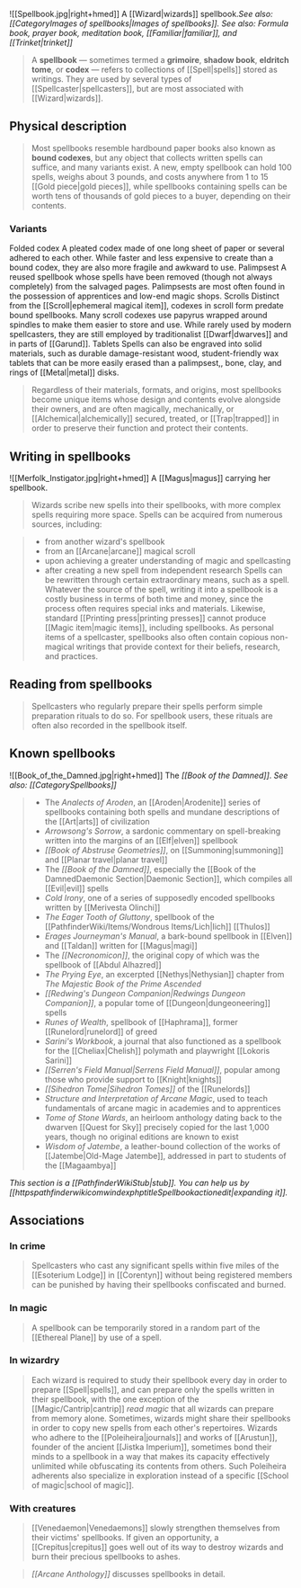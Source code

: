 ![[Spellbook.jpg|right+hmed]] 
 A [[Wizard|wizards]] spellbook.*See also: [[CategoryImages of spellbooks|Images of spellbooks]].*
*See also: Formula book, prayer book, meditation book, [[Familiar|familiar]], and [[Trinket|trinket]]*
> A **spellbook** — sometimes termed a **grimoire**, **shadow book**, **eldritch tome**, or **codex** — refers to collections of [[Spell|spells]] stored as writings. They are used by several types of [[Spellcaster|spellcasters]], but are most associated with [[Wizard|wizards]].



## Physical description

> Most spellbooks resemble hardbound paper books also known as **bound codexes**, but any object that collects written spells can suffice, and many variants exist. A new, empty spellbook can hold 100 spells, weighs about 3 pounds, and costs anywhere from 1 to 15 [[Gold piece|gold pieces]], while spellbooks containing spells can be worth tens of thousands of gold pieces to a buyer, depending on their contents.


### Variants

Folded codex
A pleated codex made of one long sheet of paper or several adhered to each other. While faster and less expensive to create than a bound codex, they are also more fragile and awkward to use.
Palimpsest
A reused spellbook whose spells have been removed (though not always completely) from the salvaged pages. Palimpsests are most often found in the possession of apprentices and low-end magic shops.
Scrolls
Distinct from the [[Scroll|ephemeral magical item]], codexes in scroll form predate bound spellbooks. Many scroll codexes use papyrus wrapped around spindles to make them easier to store and use. While rarely used by modern spellcasters, they are still employed by traditionalist [[Dwarf|dwarves]] and in parts of [[Garund]].
Tablets
Spells can also be engraved into solid materials, such as durable damage-resistant wood, student-friendly wax tablets that can be more easily erased than a palimpsest,, bone, clay, and rings of [[Metal|metal]] disks.
> Regardless of their materials, formats, and origins, most spellbooks become unique items whose design and contents evolve alongside their owners, and are often magically, mechanically, or [[Alchemical|alchemically]] secured, treated, or [[Trap|trapped]] in order to preserve their function and protect their contents.


## Writing in spellbooks

![[Merfolk_Instigator.jpg|right+hmed]] 
 A [[Magus|magus]] carrying her spellbook.
> Wizards scribe new spells into their spellbooks, with more complex spells requiring more space. Spells can be acquired from numerous sources, including:

> - from another wizard's spellbook
> - from an [[Arcane|arcane]] magical scroll
> - upon achieving a greater understanding of magic and spellcasting
> - after creating a new spell from independent research
> Spells can be rewritten through certain extraordinary means, such as a spell.
> Whatever the source of the spell, writing it into a spellbook is a costly business in terms of both time and money, since the process often requires special inks and materials. Likewise, standard [[Printing press|printing presses]] cannot produce [[Magic item|magic items]], including spellbooks.
> As personal items of a spellcaster, spellbooks also often contain copious non-magical writings that provide context for their beliefs, research, and practices.


## Reading from spellbooks

> Spellcasters who regularly prepare their spells perform simple preparation rituals to do so. For spellbook users, these rituals are often also recorded in the spellbook itself.


## Known spellbooks

![[Book_of_the_Damned.jpg|right+hmed]] 
 The *[[Book of the Damned]]*.
*See also: [[CategorySpellbooks]]*
> - The *Analects of Aroden*, an [[Aroden|Arodenite]] series of spellbooks containing both spells and mundane descriptions of the [[Art|arts]] of civilization
> - *Arrowsong's Sorrow*, a sardonic commentary on spell-breaking written into the margins of an [[Elf|elven]] spellbook
> - *[[Book of Abstruse Geometries]]*, on [[Summoning|summoning]] and [[Planar travel|planar travel]]
> - The *[[Book of the Damned]]*, especially the [[Book of the DamnedDaemonic Section|Daemonic Section]], which compiles all [[Evil|evil]] spells
> - *Cold Irony*, one of a series of supposedly encoded spellbooks written by [[Merivesta Olinchi]]
> - *The Eager Tooth of Gluttony*, spellbook of the [[PathfinderWiki/Items/Wondrous Items/Lich|lich]] [[Thulos]]
> - *Erages Journeyman's Manual*, a bark-bound spellbook in [[Elven]] and [[Taldan]] written for [[Magus|magi]]
> - The *[[Necronomicon]]*, the original copy of which was the spellbook of [[Abdul Alhazred]]
> - *The Prying Eye*, an excerpted [[Nethys|Nethysian]] chapter from *The Majestic Book of the Prime Ascended*
> - *[[Redwing's Dungeon Companion|Redwings Dungeon Companion]]*, a popular tome of [[Dungeon|dungeoneering]] spells
> - *Runes of Wealth*, spellbook of [[Haphrama]], former [[Runelord|runelord]] of greed
> - *Sarini's Workbook*, a journal that also functioned as a spellbook for the [[Cheliax|Chelish]] polymath and playwright [[Lokoris Sarini]]
> - *[[Serren's Field Manual|Serrens Field Manual]]*, popular among those who provide support to [[Knight|knights]]
> - *[[Sihedron Tome|Sihedron Tomes]]* of the [[Runelords]]
> - *Structure and Interpretation of Arcane Magic*, used to teach fundamentals of arcane magic in academies and to apprentices
> - *Tome of Stone Wards*, an heirloom anthology dating back to the dwarven [[Quest for Sky]] precisely copied for the last 1,000 years, though no original editions are known to exist
> - *Wisdom of Jatembe*, a leather-bound collection of the works of [[Jatembe|Old-Mage Jatembe]], addressed in part to students of the [[Magaambya]]


*This section is a [[PathfinderWikiStub|stub]]. You can help us by [[httpspathfinderwikicomwindexphptitleSpellbookactionedit|expanding it]].*


## Associations


### In crime

> Spellcasters who cast any significant spells within five miles of the [[Esoterium Lodge]] in [[Corentyn]] without being registered members can be punished by having their spellbooks confiscated and burned.


### In magic

> A spellbook can be temporarily stored in a random part of the [[Ethereal Plane]] by use of a spell.


### In wizardry

> Each wizard is required to study their spellbook every day in order to prepare [[Spell|spells]], and can prepare only the spells written in their spellbook, with the one exception of the [[Magic/Cantrip|cantrip]] *read magic* that all wizards can prepare from memory alone. Sometimes, wizards might share their spellbooks in order to copy new spells from each other's repertoires.
> Wizards who adhere to the [[Poleiheira|journals]] and works of [[Arustun]], founder of the ancient [[Jistka Imperium]], sometimes bond their minds to a spellbook in a way that makes its capacity effectively unlimited while obfuscating its contents from others. Such Poleiheira adherents also specialize in exploration instead of a specific [[School of magic|school of magic]].


### With creatures

> [[Venedaemon|Venedaemons]] slowly strengthen themselves from their victims' spellbooks.
> If given an opportunity, a [[Crepitus|crepitus]] goes well out of its way to destroy wizards and burn their precious spellbooks to ashes.


> *[[Arcane Anthology]]* discusses spellbooks in detail.






